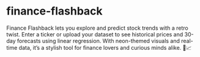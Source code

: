 # finance-flashback
Finance Flashback lets you explore and predict stock trends with a retro twist. Enter a ticker or upload your dataset to see historical prices and 30-day forecasts using linear regression. With neon-themed visuals and real-time data, it’s a stylish tool for finance lovers and curious minds alike. 💸📈

